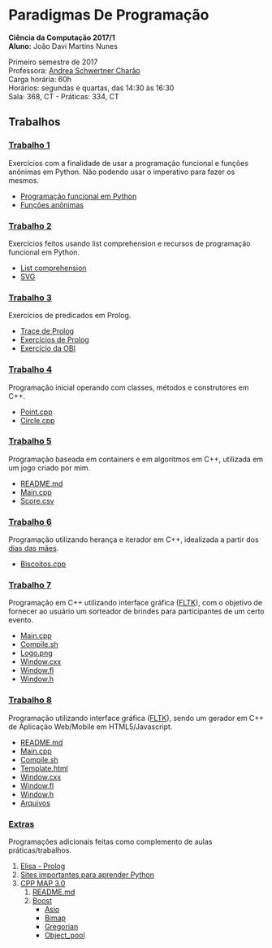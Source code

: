 # Paradigmas De Programação

<strong>Ciência da Computação 2017/1</strong> <br>
<strong>Aluno:</strong> João Davi Martins Nunes<br>

Primeiro semestre de 2017 <br>
Professora: [Andrea Schwertner Charão](https://github.com/AndreaInfUFSM/elc117-2017a) <br>
Carga horária: 60h <br>
Horários: segundas e quartas, das 14:30 às 16:30 <br>
Sala: 368, CT - Práticas: 334, CT <br>

## **Trabalhos**
### [Trabalho 1](https://github.com/JoaoDaviMNunes/ParadigmasDeProgramacao/tree/master/t1) <br>
Exercícios com a finalidade de usar a programação funcional e funções anônimas em Python. Não podendo usar o imperativo para fazer os mesmos. <br>
- [Programação funcional em Python](https://github.com/JoaoDaviMNunes/ParadigmasDeProgramacao/blob/master/t1/t1parte1.py) <br>
- [Funções anônimas](https://github.com/JoaoDaviMNunes/ParadigmasDeProgramacao/blob/master/t1/t1parte2.py) <br>


### [Trabalho 2](https://github.com/JoaoDaviMNunes/ParadigmasDeProgramacao/tree/master/t2) <br>
Exercícios feitos usando list comprehension e recursos de programação funcional em Python. <br>
- [List comprehension](https://github.com/JoaoDaviMNunes/ParadigmasDeProgramacao/blob/master/t2/t2parte1.py) <br>
- [SVG](https://github.com/JoaoDaviMNunes/ParadigmasDeProgramacao/blob/master/t2/t2parte2.py) <br>


### [Trabalho 3](https://github.com/JoaoDaviMNunes/ParadigmasDeProgramacao/tree/master/t3) <br>
Exercícios de predicados em Prolog. <br>
- [Trace de Prolog](https://github.com/JoaoDaviMNunes/ParadigmasDeProgramacao/blob/master/t3/t3parte1.md) <br>
- [Exercícios de Prolog](https://github.com/JoaoDaviMNunes/ParadigmasDeProgramacao/blob/master/t3/t3parte2.pl) <br>
- [Exercício da OBI](https://github.com/JoaoDaviMNunes/ParadigmasDeProgramacao/blob/master/t3/t3parte3.pl) <br>


### [Trabalho 4](https://github.com/JoaoDaviMNunes/ParadigmasDeProgramacao/tree/master/t4) <br>
Programação inicial operando com classes, métodos e construtores em C++.<br>
- [Point.cpp](https://github.com/JoaoDaviMNunes/ParadigmasDeProgramacao/blob/master/t4/point.cpp) <br>
- [Circle.cpp](https://github.com/JoaoDaviMNunes/ParadigmasDeProgramacao/blob/master/t4/circle.cpp) <br>


### [Trabalho 5](https://github.com/JoaoDaviMNunes/ParadigmasDeProgramacao/tree/master/t5) <br>
Programação baseada em containers e em algoritmos em C++, utilizada em um jogo criado por mim. <br>
- [README.md](https://github.com/JoaoDaviMNunes/ParadigmasDeProgramacao/blob/master/t5/README.md) <br>
- [Main.cpp](https://github.com/JoaoDaviMNunes/ParadigmasDeProgramacao/blob/master/t5/main.cpp) <br>
- [Score.csv](https://github.com/JoaoDaviMNunes/ParadigmasDeProgramacao/blob/master/t5/score.csv) <br>

### [Trabalho 6](https://github.com/JoaoDaviMNunes/ParadigmasDeProgramacao/tree/master/t6) <br>
Programação utilizando herança e iterador em C++, idealizada a partir dos [dias das mães](https://github.com/AndreaInfUFSM/elc117-2017a/tree/master/trabalhos/t6). <br>
- [Biscoitos.cpp](https://github.com/JoaoDaviMNunes/ParadigmasDeProgramacao/blob/master/t6/biscoitos.cpp) <br>

### [Trabalho 7](https://github.com/JoaoDaviMNunes/ParadigmasDeProgramacao/tree/master/t7) <br>
Programação em C++ utilizando interface gráfica ([FLTK](http://www.fltk.org/index.php)), com o objetivo de fornecer ao usuário um sorteador de brindes para participantes de um certo evento. <br>
- [Main.cpp](https://github.com/JoaoDaviMNunes/ParadigmasDeProgramacao/blob/master/t7/main.cpp) <br>
- [Compile.sh](https://github.com/JoaoDaviMNunes/ParadigmasDeProgramacao/blob/master/t7/compile.sh) <br>
- [Logo.png](https://github.com/JoaoDaviMNunes/ParadigmasDeProgramacao/blob/master/t7/logo.png) <br>
- [Window.cxx](https://github.com/JoaoDaviMNunes/ParadigmasDeProgramacao/blob/master/t7/window.cxx) <br>
- [Window.fl](https://github.com/JoaoDaviMNunes/ParadigmasDeProgramacao/blob/master/t7/window.fl) <br>
- [Window.h](https://github.com/JoaoDaviMNunes/ParadigmasDeProgramacao/blob/master/t7/window.h) <br>

### [Trabalho 8](https://github.com/JoaoDaviMNunes/ParadigmasDeProgramacao/tree/master/t8) <br>
Programação utilizando interface gráfica ([FLTK](http://www.fltk.org/index.php)), sendo um gerador em C++ de Aplicação Web/Mobile em HTML5/Javascript. <br>
- [README.md](https://github.com/JoaoDaviMNunes/ParadigmasDeProgramacao/blob/master/t8/README.md) <br>
- [Main.cpp](https://github.com/JoaoDaviMNunes/ParadigmasDeProgramacao/blob/master/t8/main.cpp) <br>
- [Compile.sh](https://github.com/JoaoDaviMNunes/ParadigmasDeProgramacao/blob/master/t8/compile.sh) <br>
- [Template.html](https://github.com/JoaoDaviMNunes/ParadigmasDeProgramacao/blob/master/t8/template.html) <br>
- [Window.cxx](https://github.com/JoaoDaviMNunes/ParadigmasDeProgramacao/blob/master/t8/window.cxx) <br>
- [Window.fl](https://github.com/JoaoDaviMNunes/ParadigmasDeProgramacao/blob/master/t8/window.fl) <br>
- [Window.h](https://github.com/JoaoDaviMNunes/ParadigmasDeProgramacao/blob/master/t8/window.h) <br>
- [Arquivos](https://github.com/JoaoDaviMNunes/ParadigmasDeProgramacao/tree/master/t8/arquivos) <br>

### [Extras](https://github.com/JoaoDaviMNunes/ParadigmasDeProgramacao/tree/master/Extras)<br>
Programações adicionais feitas como complemento de aulas práticas/trabalhos. <br>
1. [Elisa - Prolog](https://github.com/JoaoDaviMNunes/ParadigmasDeProgramacao/blob/master/Extras/Elisa_prolog.md) <br>
2. [Sites importantes para aprender Python](https://github.com/JoaoDaviMNunes/ParadigmasDeProgramacao/blob/master/Extras/Sites%20Importantes%20Python.md) <br>
3. [CPP MAP 3.0](https://github.com/JoaoDaviMNunes/ParadigmasDeProgramacao/tree/master/Extras/cppmap3.0)<br>
    1. [README.md](https://github.com/JoaoDaviMNunes/ParadigmasDeProgramacao/blob/master/Extras/cppmap3.0/README.md) <br>
    2. [Boost](https://github.com/JoaoDaviMNunes/ParadigmasDeProgramacao/tree/master/Extras/cppmap3.0/Boost) <br>
        - [Asio](https://github.com/JoaoDaviMNunes/ParadigmasDeProgramacao/blob/master/Extras/cppmap3.0/Boost/asio.md) <br>
        - [Bimap](https://github.com/JoaoDaviMNunes/ParadigmasDeProgramacao/blob/master/Extras/cppmap3.0/Boost/bimap.md) <br>
        - [Gregorian](https://github.com/JoaoDaviMNunes/ParadigmasDeProgramacao/blob/master/Extras/cppmap3.0/Boost/gregorian.md) <br>
        - [Object_pool](https://github.com/JoaoDaviMNunes/ParadigmasDeProgramacao/blob/master/Extras/cppmap3.0/Boost/object_pool.md) <br>
